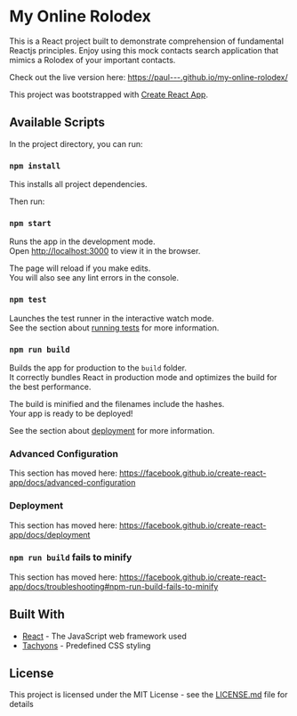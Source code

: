 # My Online Rolodex

This is a React project built to demonstrate comprehension of fundamental Reactjs principles.
Enjoy using this mock contacts search application that mimics a Rolodex of your important contacts.

Check out the live version here: [https://paul---.github.io/my-online-rolodex/](https://paul---.github.io/my-online-rolodex/)

This project was bootstrapped with [Create React App](https://github.com/facebook/create-react-app).

## Available Scripts

In the project directory, you can run:

### `npm install`

This installs all project dependencies.<br />

Then run:

### `npm start`

Runs the app in the development mode.<br />
Open [http://localhost:3000](http://localhost:3000) to view it in the browser.

The page will reload if you make edits.<br />
You will also see any lint errors in the console.

### `npm test`

Launches the test runner in the interactive watch mode.<br />
See the section about [running tests](https://facebook.github.io/create-react-app/docs/running-tests) for more information.

### `npm run build`

Builds the app for production to the `build` folder.<br />
It correctly bundles React in production mode and optimizes the build for the best performance.

The build is minified and the filenames include the hashes.<br />
Your app is ready to be deployed!

See the section about [deployment](https://facebook.github.io/create-react-app/docs/deployment) for more information.

### Advanced Configuration

This section has moved here: https://facebook.github.io/create-react-app/docs/advanced-configuration

### Deployment

This section has moved here: https://facebook.github.io/create-react-app/docs/deployment

### `npm run build` fails to minify

This section has moved here: https://facebook.github.io/create-react-app/docs/troubleshooting#npm-run-build-fails-to-minify

## Built With

* [React](http://www.reactjs.org/) - The JavaScript web framework used
* [Tachyons](https://www.npmjs.com/package/tachyons/) - Predefined CSS styling

## License

This project is licensed under the MIT License - see the [LICENSE.md](LICENSE.md) file for details
